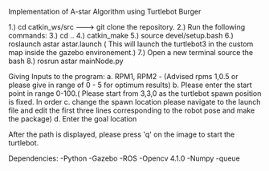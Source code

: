Implementation of A-star Algorithm using Turtlebot Burger



1.) cd catkin_ws/src ---> git clone the repository.
2.) Run the following commands:
3.) cd ..
4.) catkin_make
5.) source devel/setup.bash
6.) roslaunch astar astar.launch ( This will launch the turtlebot3 in the custom map inside the gazebo environement.)
7.) Open a new terminal source the bash
8.) rosrun astar mainNode.py


Giving Inputs to the program:
a. RPM1, RPM2 - (Advised rpms 1,0.5 or please give in range of 0 - 5 for optimum results)
b. Please enter the start point in range 0-100.( Please start from 3,3,0 as the turtlebot spawn position is fixed. In order c. change the spawn location please navigate to the launch file and edit the first three lines corresponding to the robot pose and make the package)
d. Enter the goal location



After the path is displayed, please press 'q' on the image to start the turtlebot.


Dependencies:
-Python
-Gazebo
-ROS
-Opencv 4.1.0
-Numpy
-queue

